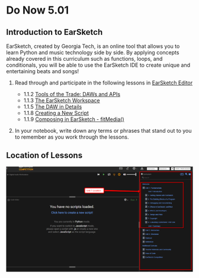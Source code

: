 # Do Now 5.01

## Introduction to EarSketch

EarSketch, created by Georgia Tech, is an online tool that allows you to learn Python and music technology side by side. By applying concepts already covered in this curriculum such as functions, loops, and conditionals, you will be able to use the EarSketch IDE to create unique and entertaining beats and songs!

1. Read through and participate in the following lessons in [EarSketch Editor]

    - 1.1.2 [Tools of the Trade: DAWs and APIs](https://earsketch.gatech.edu/earsketch2/#?curriculum=1-1-1)
    - 1.1.3 [The EarSketch Workspace](https://earsketch.gatech.edu/earsketch2/#?curriculum=1-1-2)
    - 1.1.5 [The DAW in Details](https://earsketch.gatech.edu/earsketch2/#?curriculum=1-1-5)
    - 1.1.8 [Creating a New Script](https://earsketch.gatech.edu/earsketch2/#?curriculum=1-1-8)
    - 1.1.9 [Composing in EarSketch - fitMedia()](https://earsketch.gatech.edu/earsketch2/#?curriculum=1-1-9)

2. In your notebook, write down any terms or phrases that stand out to you to remember as you work through the lessons.

## Location of Lessons

![Image of Earsketch Location](earsketch.png)

[EarSketch Editor]: http://earsketch.gatech.edu/earsketch2/

